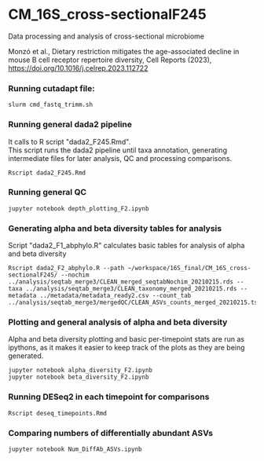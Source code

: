 # CM_16S_cross-sectionalF245
Data processing and analysis of cross-sectional microbiome

Monzó et al., Dietary restriction mitigates the age-associated decline in mouse B cell receptor repertoire diversity, Cell Reports (2023), https://doi.org/10.1016/j.celrep.2023.112722

### Running cutadapt file:
```
slurm cmd_fastq_trimm.sh
```
### Running general dada2 pipeline  
It calls to R script "dada2_F245.Rmd".  
This script runs the dada2 pipeline until taxa annotation, generating intermediate files for later analysis, QC and processing comparisons.
```
Rscript dada2_F245.Rmd
```
### Running general QC
```
jupyter notebook depth_plotting_F2.ipynb
``` 
### Generating alpha and beta diversity tables for analysis  
Script "dada2_F1_abphylo.R" calculates basic tables for analysis of alpha and beta diversity
```
Rscript dada2_F2_abphylo.R --path ~/workspace/16S_final/CM_16S_cross-sectionalF245/ --nochim ../analysis/seqtab_merge3/CLEAN_merged_seqtabNochim_20210215.rds --taxa ../analysis/seqtab_merge3/CLEAN_taxonomy_merged_20210215.rds --metadata ../metadata/metadata_ready2.csv --count_tab ../analysis/seqtab_merge3/mergedQC/CLEAN_ASVs_counts_merged_20210215.tsv
``` 
### Plotting and general analysis of alpha and beta diversity  
Alpha and beta diversity plotting and basic per-timepoint stats are run as ipythons, as it makes it easier to keep track of the plots as they are being generated.  
```
jupyter notebook alpha_diversity_F2.ipynb  
jupyter notebook beta_diversity_F2.ipynb
```
### Running DESeq2 in each timepoint for comparisons
```
Rscript deseq_timepoints.Rmd
```
### Comparing numbers of differentially abundant ASVs
```
jupyter notebook Num_DiffAb_ASVs.ipynb
```
